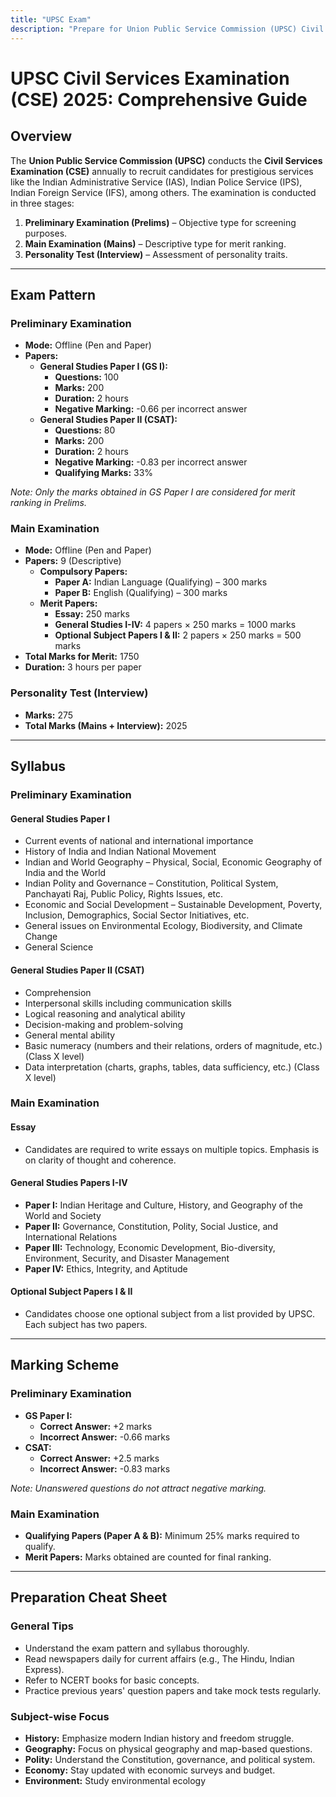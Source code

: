 ```yaml
---
title: "UPSC Exam"
description: "Prepare for Union Public Service Commission (UPSC) Civil Services Examination (CSE) with our mock tests."
---
```


# UPSC Civil Services Examination (CSE) 2025: Comprehensive Guide

## Overview

The **Union Public Service Commission (UPSC)** conducts the **Civil Services Examination (CSE)** annually to recruit candidates for prestigious services like the Indian Administrative Service (IAS), Indian Police Service (IPS), Indian Foreign Service (IFS), among others. The examination is conducted in three stages:

1. **Preliminary Examination (Prelims)** – Objective type for screening purposes.
2. **Main Examination (Mains)** – Descriptive type for merit ranking.
3. **Personality Test (Interview)** – Assessment of personality traits.

---

## Exam Pattern

### Preliminary Examination

- **Mode:** Offline (Pen and Paper)
- **Papers:**
  - **General Studies Paper I (GS I):**
    - **Questions:** 100
    - **Marks:** 200
    - **Duration:** 2 hours
    - **Negative Marking:** -0.66 per incorrect answer
  - **General Studies Paper II (CSAT):**
    - **Questions:** 80
    - **Marks:** 200
    - **Duration:** 2 hours
    - **Negative Marking:** -0.83 per incorrect answer
    - **Qualifying Marks:** 33%

_Note: Only the marks obtained in GS Paper I are considered for merit ranking in Prelims._

### Main Examination

- **Mode:** Offline (Pen and Paper)
- **Papers:** 9 (Descriptive)
  - **Compulsory Papers:**
    - **Paper A:** Indian Language (Qualifying) – 300 marks
    - **Paper B:** English (Qualifying) – 300 marks
  - **Merit Papers:**
    - **Essay:** 250 marks
    - **General Studies I-IV:** 4 papers × 250 marks = 1000 marks
    - **Optional Subject Papers I & II:** 2 papers × 250 marks = 500 marks
- **Total Marks for Merit:** 1750
- **Duration:** 3 hours per paper

### Personality Test (Interview)

- **Marks:** 275
- **Total Marks (Mains + Interview):** 2025

---

## Syllabus

### Preliminary Examination

#### General Studies Paper I

- Current events of national and international importance
- History of India and Indian National Movement
- Indian and World Geography – Physical, Social, Economic Geography of India and the World
- Indian Polity and Governance – Constitution, Political System, Panchayati Raj, Public Policy, Rights Issues, etc.
- Economic and Social Development – Sustainable Development, Poverty, Inclusion, Demographics, Social Sector Initiatives, etc.
- General issues on Environmental Ecology, Biodiversity, and Climate Change
- General Science

#### General Studies Paper II (CSAT)

- Comprehension
- Interpersonal skills including communication skills
- Logical reasoning and analytical ability
- Decision-making and problem-solving
- General mental ability
- Basic numeracy (numbers and their relations, orders of magnitude, etc.) (Class X level)
- Data interpretation (charts, graphs, tables, data sufficiency, etc.) (Class X level)

### Main Examination

#### Essay

- Candidates are required to write essays on multiple topics. Emphasis is on clarity of thought and coherence.

#### General Studies Papers I-IV

- **Paper I:** Indian Heritage and Culture, History, and Geography of the World and Society
- **Paper II:** Governance, Constitution, Polity, Social Justice, and International Relations
- **Paper III:** Technology, Economic Development, Bio-diversity, Environment, Security, and Disaster Management
- **Paper IV:** Ethics, Integrity, and Aptitude

#### Optional Subject Papers I & II

- Candidates choose one optional subject from a list provided by UPSC. Each subject has two papers.

---

## Marking Scheme

### Preliminary Examination

- **GS Paper I:**
  - **Correct Answer:** +2 marks
  - **Incorrect Answer:** -0.66 marks
- **CSAT:**
  - **Correct Answer:** +2.5 marks
  - **Incorrect Answer:** -0.83 marks

_Note: Unanswered questions do not attract negative marking._

### Main Examination

- **Qualifying Papers (Paper A & B):** Minimum 25% marks required to qualify.
- **Merit Papers:** Marks obtained are counted for final ranking.

---

## Preparation Cheat Sheet

### General Tips

- Understand the exam pattern and syllabus thoroughly.
- Read newspapers daily for current affairs (e.g., The Hindu, Indian Express).
- Refer to NCERT books for basic concepts.
- Practice previous years' question papers and take mock tests regularly.

### Subject-wise Focus

- **History:** Emphasize modern Indian history and freedom struggle.
- **Geography:** Focus on physical geography and map-based questions.
- **Polity:** Understand the Constitution, governance, and political system.
- **Economy:** Stay updated with economic surveys and budget.
- **Environment:** Study environmental ecology
